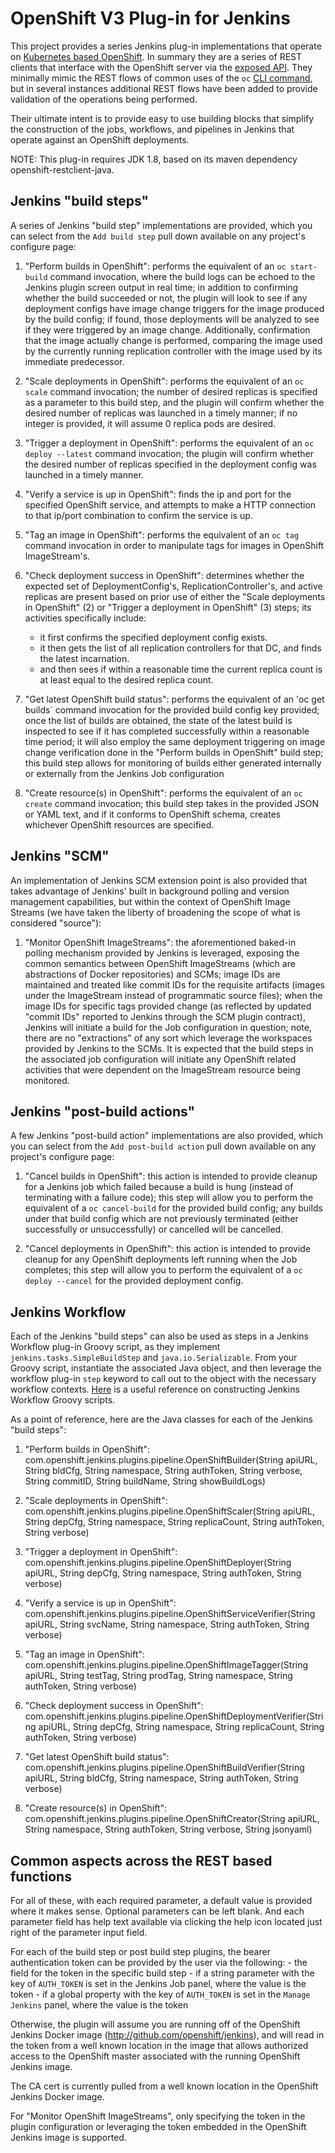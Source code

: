 # OpenShift V3 Plug-in for Jenkins
This project provides a series Jenkins plug-in implementations that operate on [Kubernetes based OpenShift](https://docs.openshift.org/latest/welcome/index.html).  In summary
they are a series of REST clients that interface with the OpenShift server via the [exposed API](https://docs.openshift.org/latest/rest_api/overview.html).
They minimally mimic the REST flows of common uses of the `oc` [CLI command](https://docs.openshift.org/latest/cli_reference/basic_cli_operations.html), but in several
instances additional REST flows have been added to provide validation of the operations being performed.

Their ultimate intent is to provide easy to use building blocks that simplify the construction of the jobs, workflows, and pipelines in Jenkins that operate against an OpenShift deployments.

NOTE:  This plug-in requires JDK 1.8, based on its maven dependency openshift-restclient-java.

## Jenkins "build steps"

A series of Jenkins "build step" implementations are provided, which you can select from the `Add build step` pull down available on any project's configure page:

1. "Perform builds in OpenShift": performs the equivalent of an `oc start-build` command invocation, where the build logs can be echoed to the Jenkins plugin screen output in real time; in addition to confirming whether the build succeeded or not, the plugin will look to see if any deployment configs have image change triggers for the image produced by the build config; if found, those deployments will be analyzed to see if they were triggered by an image change.  Additionally, confirmation that the image actually change is performed, comparing the image used by the currently running replication controller with the image used by its immediate predecessor.

2. "Scale deployments in OpenShift":  performs the equivalent of an `oc scale` command invocation; the number of desired replicas is specified as a parameter to this build step, and the plugin will confirm whether the desired number of replicas was launched in a timely manner; if no integer is provided, it will assume 0 replica pods are desired.

3. "Trigger a deployment in OpenShift":  performs the equivalent of an `oc deploy --latest` command invocation; the plugin will confirm whether the desired number of replicas specified in the deployment config was launched in a timely manner.

4. "Verify a service is up in OpenShift": finds the ip and port for the specified OpenShift service, and attempts to make a HTTP connection to that ip/port combination to confirm the service is up.

5. "Tag an image in OpenShift": performs the equivalent of an `oc tag` command invocation in order to manipulate tags for images in OpenShift ImageStream's.

6. "Check deployment success in OpenShift":  determines whether the expected set of DeploymentConfig's, ReplicationController's, and active replicas are present based on prior use of either the "Scale deployments in OpenShift" (2) or "Trigger a deployment in OpenShift" (3) steps; its activities specifically include:

   - it first confirms the specified deployment config exists.
   - it then gets the list of all replication controllers for that DC, and finds the latest incarnation.
   - and then sees if within a reasonable time the current replica count is at least equal to the desired replica count.


7. "Get latest OpenShift build status":  performs the equivalent of an 'oc get builds` command invocation for the provided build config key provided; once the list of builds are obtained, the state of the latest build is inspected to see if it has completed successfully within a reasonable time period; it will also employ the same deployment triggering on image change verification done in the "Perform builds in OpenShift" build step; this build step allows for monitoring of builds either generated internally or externally from the Jenkins Job configuration

8. "Create resource(s) in OpenShift":  performs the equivalent of an `oc create` command invocation; this build step takes in the provided JSON or YAML text, and if it conforms to OpenShift schema, creates whichever OpenShift resources are specified.

## Jenkins "SCM"

An implementation of Jenkins SCM extension point is also provided that takes advantage of Jenkins' built in background polling and version management capabilities, but within the context of OpenShift Image Streams (we have taken the liberty of broadening the scope of what is considered "source"):

1. "Monitor OpenShift ImageStreams": the aforementioned baked-in polling mechanism provided by Jenkins is leveraged, exposing the common semantics between OpenShift ImageStreams (which are abstractions of Docker repositories) and SCMs; image IDs are maintained and treated like commit IDs for the requisite artifacts (images under the ImageStream instead of programmatic source files); when the image IDs for specific tags provided change (as reflected by updated "commit IDs" reported to Jenkins through the SCM plugin contract), Jenkins will initiate a build for the Job configuration in question; note, there are no "extractions" of any sort which leverage the workspaces provided by Jenkins to the SCMs.  It is expected that the build steps in the associated job configuration will initiate any OpenShift related activities that were dependent on the ImageStream resource being monitored.

## Jenkins "post-build actions"

A few Jenkins "post-build action" implementations are also provided, which you can select from the `Add post-build action` pull down available on any project's configure page:

1. "Cancel builds in OpenShift":  this action is intended to provide cleanup for a Jenkins job which failed because a build is hung (instead of terminating with a failure code); this step will allow you to perform the equivalent of a `oc cancel-build` for the provided build config; any builds under that build config which are not previously terminated (either successfully or unsuccessfully) or cancelled will be cancelled.

2. "Cancel deployments in OpenShift": this action is intended to provide cleanup for any OpenShift deployments left running when the Job completes;  this step will allow you to perform the equivalent of a `oc deploy --cancel` for the provided deployment config.

## Jenkins Workflow 

Each of the Jenkins "build steps" can also be used as steps in a Jenkins Workflow plug-in Groovy script, as they implement `jenkins.tasks.SimpleBuildStep` and `java.io.Serializable`.  From your Groovy script, instantiate the associated Java object, and then leverage the workflow plug-in `step` keyword to call out to the object with the necessary workflow contexts.  [Here](https://github.com/jenkinsci/workflow-plugin/blob/master/TUTORIAL.md) is a useful reference on constructing Jenkins Workflow Groovy scripts.

As a point of reference, here are the Java classes for each of the Jenkins "build steps":
1.  "Perform builds in OpenShift":  com.openshift.jenkins.plugins.pipeline.OpenShiftBuilder(String apiURL, String bldCfg, String namespace, String authToken, String verbose, String commitID, String buildName, String showBuildLogs)

2.  "Scale deployments in OpenShift":  com.openshift.jenkins.plugins.pipeline.OpenShiftScaler(String apiURL, String depCfg, String namespace, String replicaCount, String authToken, String verbose)

3.  "Trigger a deployment in OpenShift":  com.openshift.jenkins.plugins.pipeline.OpenShiftDeployer(String apiURL, String depCfg, String namespace, String authToken, String verbose)

4.  "Verify a service is up in OpenShift":  com.openshift.jenkins.plugins.pipeline.OpenShiftServiceVerifier(String apiURL, String svcName, String namespace, String authToken, String verbose)

5.  "Tag an image in OpenShift":  com.openshift.jenkins.plugins.pipeline.OpenShiftImageTagger(String apiURL, String testTag, String prodTag, String namespace, String authToken, String verbose)

6.  "Check deployment success in OpenShift":  com.openshift.jenkins.plugins.pipeline.OpenShiftDeploymentVerifier(String apiURL, String depCfg, String namespace, String replicaCount, String authToken, String verbose)

7.  "Get latest OpenShift build status":  com.openshift.jenkins.plugins.pipeline.OpenShiftBuildVerifier(String apiURL, String bldCfg, String namespace, String authToken, String verbose)

8.  "Create resource(s) in OpenShift":  com.openshift.jenkins.plugins.pipeline.OpenShiftCreator(String apiURL, String namespace, String authToken, String verbose, String jsonyaml)

## Common aspects across the REST based functions

For all of these, with each required parameter, a default value is provided where it makes sense.  Optional parameters can be left blank.  And each parameter field has help text available via clicking the help icon located just right of the parameter input field.

For each of the build step or post build step plugins, the bearer authentication token can be provided by the user via the following:
	- the field for the token in the specific build step
	- if a string parameter with the key of `AUTH_TOKEN` is set in the Jenkins Job panel, where the value is the token
	- if a global property with the key of `AUTH_TOKEN` is set in the `Manage Jenkins` panel, where the value is the token

Otherwise, the plugin will assume you are running off of the OpenShift Jenkins Docker image (http://github.com/openshift/jenkins), and will read in the token from a well known location in the image that allows authorized access to the OpenShift master associated with the running OpenShift Jenkins image.

The CA cert is currently pulled from a well known location in the OpenShift Jenkins Docker image.

For "Monitor OpenShift ImageStreams", only specifying the token in the plugin configuration or leveraging the token embedded in the OpenShift Jenkins image is supported.
